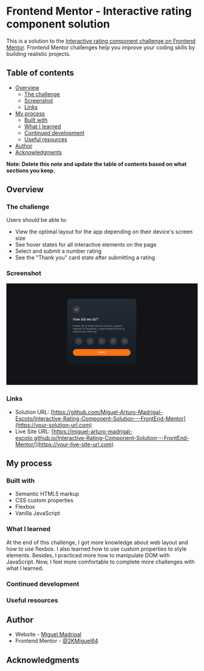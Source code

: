 # Frontend Mentor - Interactive rating component solution

This is a solution to the [Interactive rating component challenge on Frontend Mentor](https://www.frontendmentor.io/challenges/interactive-rating-component-koxpeBUmI). Frontend Mentor challenges help you improve your coding skills by building realistic projects. 

## Table of contents

- [Overview](#overview)
  - [The challenge](#the-challenge)
  - [Screenshot](#screenshot)
  - [Links](#links)
- [My process](#my-process)
  - [Built with](#built-with)
  - [What I learned](#what-i-learned)
  - [Continued development](#continued-development)
  - [Useful resources](#useful-resources)
- [Author](#author)
- [Acknowledgments](#acknowledgments)

**Note: Delete this note and update the table of contents based on what sections you keep.**

## Overview

### The challenge

Users should be able to:

- View the optimal layout for the app depending on their device's screen size
- See hover states for all interactive elements on the page
- Select and submit a number rating
- See the "Thank you" card state after submitting a rating

### Screenshot

![](./screenshot.PNG)


### Links

- Solution URL: [https://github.com/Miguel-Arturo-Madrigal-Escoto/Interactive-Rating-Component-Solution---FrontEnd-Mentor](https://your-solution-url.com)
- Live Site URL: [https://miguel-arturo-madrigal-escoto.github.io/Interactive-Rating-Component-Solution---FrontEnd-Mentor/](https://your-live-site-url.com)

## My process

### Built with

- Semantic HTML5 markup
- CSS custom properties
- Flexbox
- Vanilla JavaScript


### What I learned

At the end of this challenge, I got more knowledge about web layout and how to use flexbox. I also learned how to use custom properties to style elements. Besides, I practiced more how to manipulate DOM with JavaScript. Now, I feel more comfortable
to complete more challenges with what I learned.


### Continued development



### Useful resources



## Author

- Website - [Miguel Madrigal](https://miguel-arturo-madrigal-escoto.github.io/portafolio/)
- Frontend Mentor - [@2KMiguel64](https://www.frontendmentor.io/profile/Miguel-Arturo-Madrigal-Escoto)



## Acknowledgments


